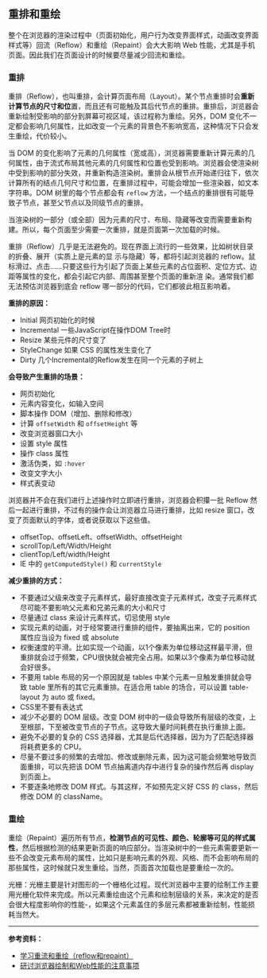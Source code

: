 ## 重排和重绘

整个在浏览器的渲染过程中（页面初始化，用户行为改变界面样式，动画改变界面样式等）回流（Reflow）和重绘（Repaint）会大大影响 Web 性能，尤其是手机页面。因此我们在页面设计的时候要尽量减少回流和重绘。

### 重排

重排（Reflow），也叫重排，会计算页面布局（Layout）。某个节点重排时会**重新计算节点的尺寸和位**置，而且还有可能触及其后代节点的重排。重排后，浏览器会重新绘制受影响的部分到屏幕可视区域，该过程称为重绘。另外，DOM 变化不一定都会影响几何属性，比如改变一个元素的背景色不影响宽高，这种情况下只会发生重绘，代价较小。

当 DOM 的变化影响了元素的几何属性（宽或高），浏览器需要重新计算元素的几何属性，由于流式布局其他元素的几何属性和位置也受到影响。浏览器会使渲染树中受到影响的部分失效，并重新构造渲染树。重排会从根节点开始递归往下，依次计算所有的结点几何尺寸和位置，在重排过程中，可能会增加一些渲染器，如文本字符串。DOM 树里的每个节点都会有 `reflow` 方法，一个结点的重排很有可能导致子节点，甚至父节点以及同级节点的重排。

当渲染树的一部分（或全部）因为元素的尺寸、布局、隐藏等改变而需要重新构建。所以，每个页面至少需要一次重排，就是页面第一次加载的时候。

重排（Reflow）几乎是无法避免的。现在界面上流行的一些效果，比如树状目录的折叠、展开（实质上是元素的显 示与隐藏）等，都将引起浏览器的 reflow。鼠标滑过、点击……只要这些行为引起了页面上某些元素的占位面积、定位方式、边距等属性的变化，都会引起它内部、周围甚至整个页面的重新渲 染。通常我们都无法预估浏览器到底会 reflow 哪一部分的代码，它们都彼此相互影响着。

**重排的原因：**

* Initial 网页初始化的时候
* Incremental 一些JavaScript在操作DOM Tree时
* Resize 某些元件的尺寸变了
* StyleChange 如果 CSS 的属性发生变化了
* Dirty 几个Incremental的Reflow发生在同一个元素的子树上

**会导致产生重排的场景：**

- 网页初始化
- 元素内容变化，如输入空间
- 脚本操作 DOM（增加、删除和修改）
- 计算 `offsetWidth` 和 `offsetHeight` 等
- 改变浏览器窗口大小
- 设置 style 属性
- 操作 class 属性
- 激活伪类，如 `:hover`
- 改变文字大小
- 样式表变动

浏览器并不会在我们进行上述操作时立即进行重排，浏览器会积攥一批 Reflow 然后一起进行重排，不过有的操作会让浏览器立马进行重排，比如 resize 窗口，改变了页面默认的字体，或者说获取以下这些值。

* offsetTop、offsetLeft、offsetWidth、offsetHeight
* scrollTop/Left/Width/Height
* clientTop/Left/width/Height
* IE 中的 `getComputedStyle()` 和 `currentStyle`

**减少重排的方式：**

- 不要通过父级来改变子元素样式，最好直接改变子元素样式，改变子元素样式尽可能不要影响父元素和兄弟元素的大小和尺寸
- 尽量通过 class 来设计元素样式，切忌使用 style
- 实现元素的动画，对于经常要进行重排的组件，要抽离出来，它的 position 属性应当设为 fixed 或 absolute
- 权衡速度的平滑。比如实现一个动画，以1个像素为单位移动这样最平滑，但重排就会过于频繁，CPU很快就会被完全占用。如果以3个像素为单位移动就会好很多。
- 不要用 table 布局的另一个原因就是 tables 中某个元素一旦触发重排就会导致 table 里所有的其它元素重排。在适合用 table 的场合，可以设置 table-layout 为 auto 或 fixed。
- CSS里不要有表达式
- 减少不必要的 DOM 层级。改变 DOM 树中的一级会导致所有层级的改变，上至根部，下至被改变节点的子节点。这导致大量时间耗费在执行重排上面。
- 避免不必要的复杂的 CSS 选择器，尤其是后代选择器，因为为了匹配选择器将耗费更多的 CPU。
- 尽量不要过多的频繁的去增加、修改或删除元素，因为这可能会频繁地导致页面重排，可以先把该 DOM 节点抽离道内存中进行复杂的操作然后再 display 到页面上。
- 不要逐条地修改 DOM 样式。与其这样，不如预先定义好 CSS 的 class，然后修改 DOM 的 className。

### 重绘

重绘（Repaint）遍历所有节点，**检测节点的可见性、颜色、轮廓等可见的样式属性**，然后根据检测的结果更新页面的响应部分。当渲染树中的一些元素需要更新一些不会改变元素布局的属性，比如只是影响元素的外观、风格、而不会影响布局的那些属性，这时候就只发生重绘。当然，页面首次加载也是要重绘一次的。

光栅：光栅主要是针对图形的一个栅格化过程。现代浏览器中主要的绘制工作主要用光栅化软件来完成。所以元素重绘由这个元素和绘制层级的关系，来决定的是否会很大程度影响你的性能-，如果这个元素盖住的多层元素都被重新绘制，性能损耗当然大。

---

**参考资料：**

* [学习重流和重绘（reflow和repaint）](https://segmentfault.com/a/1190000015851927)
* [研讨浏览器绘制和Web性能的注意事项](https://segmentfault.com/a/1190000016056546)

 

 

 